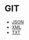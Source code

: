 # GIT

- [JSON](https://github.com/zakharov-dmitriy/json#json)
- [XML](https://github.com/zakharov-dmitriy/xml#xml)
- [TXT](https://github.com/zakharov-dmitriy/txt#txt)
